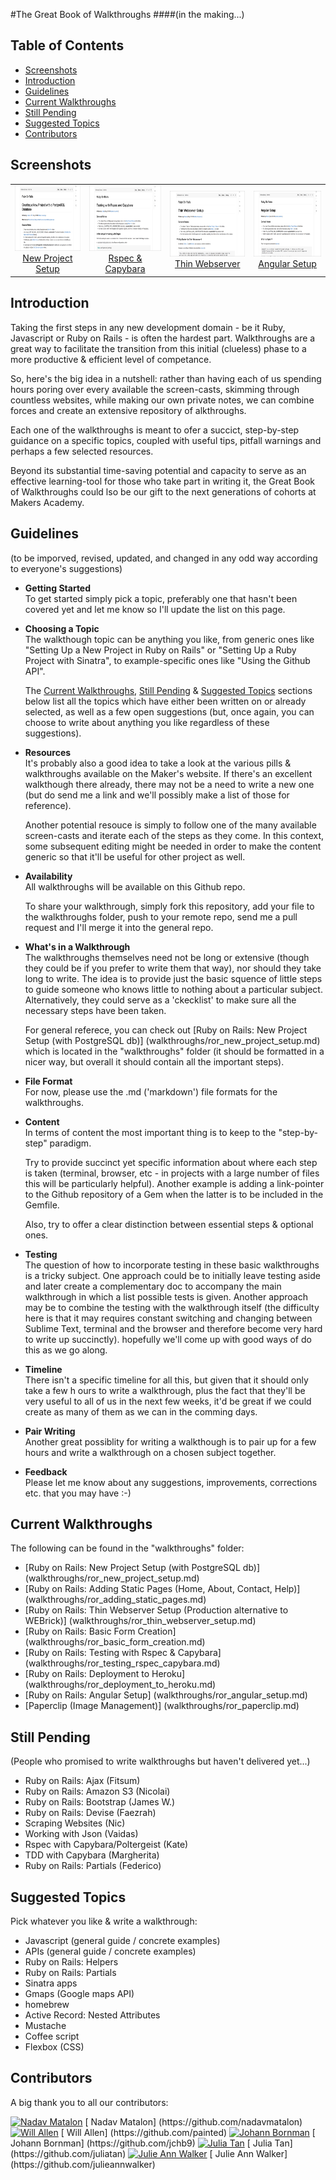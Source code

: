#The Great Book of Walkthroughs 
####(in the making...)

## Table of Contents

* [Screenshots](#screenshots)
* [Introduction](#introduction)
* [Guidelines](#guidelines)
* [Current Walkthroughs](#current-walkthroughs)
* [Still Pending](#still-pending)
* [Suggested Topics](#suggested-topics)
* [Contributors](#contributors)


## Screenshots

<table>
	<tr>
		<td align="center" width="190px" >
			<a href="https://raw.githubusercontent.com/nadavmatalon/great_book_of_walkthroughs/master/images/great_book_1.jpg">
				<img src="images/great_book_1.jpg" height="105px" />
				New Project Setup
			</a>
		</td>
		<td align="center" width="190px" >
			<a href="https://raw.githubusercontent.com/nadavmatalon/great_book_of_walkthroughs/master/images/great_book_2.jpg">
				<img src="images/great_book_2.jpg" height="105px" />
				Rspec & Capybara
			</a>
		</td>
      <td align="center" width="190px" >
         <a href="https://raw.githubusercontent.com/nadavmatalon/great_book_of_walkthroughs/master/images/great_book_3.jpg">
            <img src="images/great_book_3.jpg" height="105px" />
            Thin Webserver
         </a>
      </td>
      <td align="center" width="190px" >
         <a href="https://raw.githubusercontent.com/nadavmatalon/great_book_of_walkthroughs/master/images/great_book_4.jpg">
            <img src="images/great_book_4.jpg" height="105px" />
            Angular Setup
         </a>
      </td>
	</tr>
</table>


##  Introduction

<p>Taking the first steps in any new development domain - be it Ruby, Javascript or Ruby 
on Rails - is often the hardest part. Walkthroughs are a great way to facilitate the transition 
from this initial (clueless) phase to a more productive & efficient level of competance.</p>

<p>So, here's the big idea in a nutshell: rather than having each of us spending hours 
poring over every available the screen-casts, skimming through countless websites, while 
making our own private notes, we can combine forces and create an extensive repository of 
alkthroughs.</p>

<p>Each one of the walkthroughs is meant to ofer a succict, step-by-step guidance on a 
specific topics, coupled with useful tips, pitfall warnings and perhaps a few selected 
resources.</p> 

<p>Beyond its substantial time-saving potential and capacity to serve as an effective 
learning-tool for those who take part in writing it, the Great Book of Walkthroughs could 
lso be our gift to the next generations of cohorts at Makers Academy.</p>


## Guidelines

   (to be imporved, revised, updated, and changed in any odd way according to everyone's 
suggestions)  

* __Getting Started__  
   To get started simply pick a topic, preferably one that hasn't been covered yet and 
let me know so I'll update the list on this page.

* __Choosing a Topic__  
   The walkthough topic can be anything you like, from generic ones like "Setting Up a 
New Project in Ruby on Rails" or "Setting Up a Ruby Project with Sinatra", 
to example-specific ones like "Using the Github API".  

   The [Current Walkthroughs](#current-walkthroughs), [Still Pending](#still-pending) & [Suggested   Topics](#suggested-topics) sections below list all the topics which have either been written on or 
already selected, as well as a few open suggestions (but, once again, you can choose to write about 
anything you like regardless of these suggestions).  

* __Resources__  
   It's probably also a good idea to take a look at the various pills & walkthroughs 
available on the Maker's website. If there's an excellent walkthough there already, 
there may not be a need to write a new one (but do send me a link and we'll possibly 
make a list of those for reference).   

   Another potential resouce is simply to follow one of the many available 
screen-casts and iterate each of the steps as they come. In this context, 
some subsequent editing might be needed in order to make the content generic so that 
it'll be useful for other project as well.

* __Availability__   
   All walkthroughs will be available on this Github repo.  

   To share your walkthrough, simply fork this repository, add your file to the 
walkthroughs folder, push to your remote repo, send me a pull request and I'll 
merge it into the general repo.  

* __What's in a Walkthrough__   
   The walkthroughs themselves need not be long or extensive (though they could be if 
you prefer to write them that way), nor should they take long to write. The idea is to 
provide just the basic squence of little steps to guide someone who knows little to 
nothing about a particular subject. Alternatively, they could serve as a 'ckecklist' 
to make sure all the necessary steps have been taken.  

   For general referece, you can check out [Ruby on Rails: New Project Setup (with PostgreSQL db)] (walkthroughs/ror_new_project_setup.md) which is located in the "walkthroughs" folder (it 
should be formatted in a nicer way, but overall it should contain all the important steps).  

* __File Format__   
   For now, please use the .md ('markdown') file formats for the walkthroughs.

* __Content__   
   In terms of content the most important thing is to keep to the "step-by-step" paradigm.

   Try to provide succinct yet specific information about where each step is taken 
(terminal, browser, etc - in projects with a large number of files this will be 
particularly helpful). Another example is adding a link-pointer to the Github 
repository of a Gem when the latter is to be included in the Gemfile.

   Also, try to offer a clear distinction between essential steps & optional ones.

* __Testing__   
   The question of how to incorporate testing in these basic walkthroughs is a tricky 
subject. One approach could be to initially leave testing aside and later create 
a complementary doc to accompany the main walkthrough in which a list possible tests 
is given. Another approach may be to combine the testing with the walkthrough itself 
(the difficulty here is that it may requires constant switching and changing between 
Sublime Text, terminal and the browser and therefore become very hard to write up succinctly). 
hopefully we'll come up with good ways of do this as we go along.

* __Timeline__   
   There isn't a specific timeline for all this, but given that it should only take a few h
ours to write a walkthrough, plus the fact that they'll be very useful to all of us in 
the next few weeks, it'd be great if we could create as many of them as we can in the 
comming days.

* __Pair Writing__   
   Another great possiblity for writing a walkthough is to pair up for a few hours and write a walkthrough on a chosen subject together.

* __Feedback__   
   Please let me know about any suggestions, improvements, corrections etc. that you may have :-)


## Current Walkthroughs

The following can be found in the "walkthroughs" folder:  

* [Ruby on Rails: New Project Setup (with PostgreSQL db)] (walkthroughs/ror_new_project_setup.md)
* [Ruby on Rails: Adding Static Pages (Home, About, Contact, Help)] (walkthroughs/ror_adding_static_pages.md)
* [Ruby on Rails: Thin Webserver Setup (Production alternative to WEBrick)] (walkthroughs/ror_thin_webserver_setup.md)
* [Ruby on Rails: Basic Form Creation] (walkthroughs/ror_basic_form_creation.md)
* [Ruby on Rails: Testing with Rspec & Capybara] (walkthroughs/ror_testing_rspec_capybara.md)
* [Ruby on Rails: Deployment to Heroku] (walkthroughs/ror_deployment_to_heroku.md)
* [Ruby on Rails: Angular Setup] (walkthroughs/ror_angular_setup.md)
* [Paperclip (Image Management)] (walkthroughs/ror_paperclip.md)


## Still Pending

(People who promised to write walkthroughs but haven't delivered yet...)  

* Ruby on Rails: Ajax (Fitsum)	
* Ruby on Rails: Amazon S3 (Nicolai)
* Ruby on Rails: Bootstrap (James W.)
* Ruby on Rails: Devise (Faezrah)
* Scraping Websites (Nic)
* Working with Json (Vaidas)
* Rspec with Capybara/Poltergeist (Kate)
* TDD with Capybara (Margherita)
* Ruby on Rails: Partials (Federico)


## Suggested Topics

Pick whatever you like & write a walkthrough:  

* Javascript (general guide / concrete examples)
* APIs (general guide / concrete examples)
* Ruby on Rails: Helpers
* Ruby on Rails: Partials
* Sinatra apps
* Gmaps (Google maps API)
* homebrew
* Active Record: Nested Attributes
* Mustache
* Coffee script
* Flexbox (CSS)


## Contributors

A big thank you to all our contributors:

<a href= "https://github.com/nadavmatalon">
<img alt="Nadav Matalon" data-user="7" height="20"  
src="https://avatars3.githubusercontent.com/u/7556253?v=2&amp;s=40" width="20"></a>
[    Nadav Matalon] (https://github.com/nadavmatalon)

<a href= "https://github.com/painted">
<img alt="Will Allen" data-user="7057258" height="20"  src="https://avatars3.githubusercontent.com/u/7057258?v=2&amp;s=40" width="20"></a>
[    Will Allen] (https://github.com/painted)

<a href= "https://github.com/jchb9">
<img alt="Johann Bornman" data-user="7556226" height="20"  src="https://avatars3.githubusercontent.com/u/7556226?v=2&amp;s=40" width="20"><a>
[    Johann Bornman] (https://github.com/jchb9)

<a href= "https://github.com/juliatan">
<img alt="Julia Tan" data-user="7389546" height="20"  src="https://avatars3.githubusercontent.com/u/7389546?v=2&amp;s=40" width="20"></a>
[    Julia Tan] (https://github.com/juliatan)

<a href="https://github.com/julieannwalker">
<img alt="Julie Ann Walker" data-user="7127430" height="20"  src="https://avatars3.githubusercontent.com/u/7127430?v=2&amp;s=40" width="20"></a>
[    Julie Ann Walker] (https://github.com/julieannwalker)

